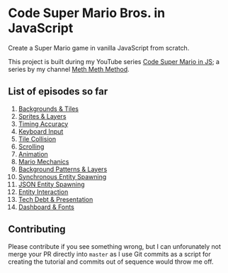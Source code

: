 # Code Super Mario Bros. in JavaScript

Create a Super Mario game in vanilla JavaScript from scratch. 

This project is built during my YouTube series [Code Super Mario in JS](https://www.youtube.com/playlist?list=PLS8HfBXv9ZWWe8zXrViYbIM2Hhylx8DZx); a series by my channel [Meth Meth Method](https://www.youtube.com/MethMethMethod).

## List of episodes so far

1. [Backgrounds & Tiles](https://www.youtube.com/watch?v=g-FpDQ8Eqw8&index=1&list=PLS8HfBXv9ZWWe8zXrViYbIM2Hhylx8DZx)
2. [Sprites & Layers](https://www.youtube.com/watch?v=FF93S8rLL_Q&index=2&list=PLS8HfBXv9ZWWe8zXrViYbIM2Hhylx8DZx)
3. [Timing Accuracy](https://www.youtube.com/watch?v=HlloFDayGgk&index=3&list=PLS8HfBXv9ZWWe8zXrViYbIM2Hhylx8DZx)
4. [Keyboard Input](https://www.youtube.com/watch?v=1rBOUyRGQuU&index=4&list=PLS8HfBXv9ZWWe8zXrViYbIM2Hhylx8DZx)
5. [Tile Collision](https://www.youtube.com/watch?v=YLMP5jmtpYc&index=5&list=PLS8HfBXv9ZWWe8zXrViYbIM2Hhylx8DZx)
6. [Scrolling](https://www.youtube.com/watch?v=6Q_F5b-yvXI&index=6&list=PLS8HfBXv9ZWWe8zXrViYbIM2Hhylx8DZx)
7. [Animation](https://www.youtube.com/watch?v=p0yNWxPj-5A&index=7&list=PLS8HfBXv9ZWWe8zXrViYbIM2Hhylx8DZx)
8. [Mario Mechanics](https://www.youtube.com/watch?v=lGngRMfDz1o&index=8&list=PLS8HfBXv9ZWWe8zXrViYbIM2Hhylx8DZx)
9. [Background Patterns & Layers](https://www.youtube.com/watch?v=I1RTsqUz-t0&index=9&list=PLS8HfBXv9ZWWe8zXrViYbIM2Hhylx8DZx)
10. [Synchronous Entity Spawning](https://www.youtube.com/watch?v=C4pZW-0xrDQ&index=10&list=PLS8HfBXv9ZWWe8zXrViYbIM2Hhylx8DZx)
11. [JSON Entity Spawning](https://www.youtube.com/watch?v=y99x_sBEeP8&index=11&list=PLS8HfBXv9ZWWe8zXrViYbIM2Hhylx8DZx)
12. [Entity Interaction](https://www.youtube.com/watch?v=W6z1uDfE9PI&index=12&list=PLS8HfBXv9ZWWe8zXrViYbIM2Hhylx8DZx)
13. [Tech Debt & Presentation](https://www.youtube.com/watch?v=0d8SK9WQEDY&index=13&list=PLS8HfBXv9ZWWe8zXrViYbIM2Hhylx8DZx)
14. [Dashboard & Fonts](https://www.youtube.com/watch?v=d_Cw7ZrRUCA&index=14&list=PLS8HfBXv9ZWWe8zXrViYbIM2Hhylx8DZx)


## Contributing

Please contribute if you see something wrong, but I can unforunately not merge your PR directly into 
`master` as I use Git commits as a script for creating the tutorial and commits out of sequence would throw me off.
